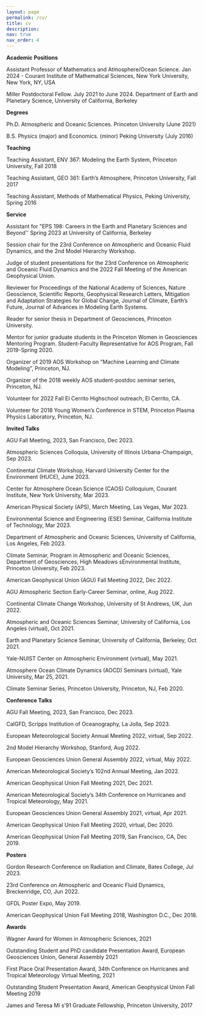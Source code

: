 ```yaml
---
layout: page
permalink: /cv/
title: cv
description: 
nav: true
nav_order: 4
---
```


**Academic Positions**

Assistant Professor of Mathematics and Atmosphere/Ocean Science.
Jan 2024 - 
Courant Institute of Mathematical Sciences,New York University, New York, NY, USA

Miller Postdoctoral Fellow.
July 2021 to June 2024.
Department of Earth and Planetary Science,
University of California, Berkeley


**Degrees**

Ph.D. Atmospheric and Oceanic Sciences.
Princeton University (June 2021)

B.S. Physics (major) and Economics. (minor)
Peking University (July 2016)

**Teaching**

Teaching Assistant, ENV 367: Modeling the Earth System, Princeton University, Fall 2018

Teaching Assistant, GEO 361: Earth’s Atmosphere, Princeton University, Fall 2017

Teaching Assistant, Methods of Mathematical Physics, Peking University, Spring 2016

**Service**

Assistant for "EPS 198: Careers in the Earth and Planetary Sciences and Beyond'' Spring 2023 at University
of California, Berkeley

Session chair for the 23rd Conference on Atmospheric and Oceanic Fluid Dynamics, and the 2nd
Model Hierarchy Workshop.

Judge of student presentations for the 23rd Conference on Atmospheric and Oceanic Fluid Dynamics
and the 2022 Fall Meeting of the American Geophysical Union.

Reviewer for Proceedings of the National Academy of Sciences, Nature Geoscience, Scientific Reports,
Geophysical Research Letters, Mitigation and Adaptation Strategies for Global Change, Journal
of Climate, Earth’s Future, Journal of Advances in Modeling Earth Systems.

Reader for senior thesis in Department of Geosciences, Princeton University.

Mentor for junior graduate students in the Princeton Women in Geosciences Mentoring Program.
Student-Faculty Representative for AOS Program, Fall 2019-Spring 2020.

Organizer of 2019 AOS Workshop on "Machine Learning and Climate Modeling", Princeton, NJ.

Organizer of the 2018 weekly AOS student-postdoc seminar series, Princeton, NJ.

Volunteer for 2022 Fall El Cerrito Highschool outreach, El Cerrito, CA.

Volunteer for 2018 Young Women’s Conference in STEM, Princeton Plasma Physics Laboratory,
Princeton, NJ.


**Invited Talks**

AGU Fall Meeting, 2023, San Francisco, Dec 2023.

Atmospheric Sciences Colloquia, University of Illinois Urbana-Champaign, Sep 2023.

Continental Climate Workshop, Harvard University Center for the Environment (HUCE), June 2023.

Center for Atmosphere Ocean Science (CAOS) Colloquium, Courant Institute, New York University, Mar 2023.

American Physical Society (APS), March Meeting, Las Vegas, Mar 2023.

Environmental Science and Engineering (ESE) Seminar, California Institute of Technology, Mar 2023.

Department of Atmospheric and Oceanic Sciences, University of California, Los Angeles, Feb 2023.

Climate Seminar, Program in Atmospheric and Oceanic Sciences, Department of Geosciences, High Meadows sEnvironmental
Institute, Princeton University, Feb 2023.

American Geophysical Union (AGU) Fall Meeting 2022, Dec 2022.

AGU Atmospheric Section Early-Career Seminar, online, Aug 2022.

Continental Climate Change Workshop, University of St Andrews, UK, Jun 2022.

Atmospheric and Oceanic Sciences Seminar, University of California, Los Angeles (virtual), Oct 2021.

Earth and Planetary Science Seminar, University of California, Berkeley, Oct 2021.

Yale-NUIST Center on Atmospheric Environment (virtual), May 2021.

Atmosphere Ocean Climate Dynamics (AOCD) Seminars (virtual), Yale University, Mar 25, 2021.

Climate Seminar Series, Princeton University, Princeton, NJ, Feb 2020.


**Conference Talks**


AGU Fall Meeting, 2023, San Francisco, Dec 2023.

CalGFD, Scripps Institution of Oceanography, La Jolla, Sep 2023.

European Meteorological Society Annual Meeting 2022, virtual, Sep 2022.

2nd Model Hierarchy Workshop, Stanford, Aug 2022.

European Geosciences Union General Assembly 2022, virtual, May 2022.

American Meteorological Society’s 102nd Annual Meeting, Jan 2022.

American Geophysical Union Fall Meeting 2021, Dec 2021.

American Meteorological Society’s 34th Conference on Hurricanes and Tropical Meteorology, May 2021.

European Geosciences Union General Assembly 2021, virtual, Apr 2021.

American Geophysical Union Fall Meeting 2020, virtual, Dec 2020.

American Geophysical Union Fall Meeting 2019, San Francisco, CA, Dec 2019.

**Posters** 

Gordon Research Conference on Radiation and Climate, Bates College, Jul 2023.

23rd Conference on Atmospheric and Oceanic Fluid Dynamics, Breckenridge, CO, Jun 2022.

GFDL Poster Expo, May 2019.

American Geophysical Union Fall Meeting 2018, Washington D.C., Dec 2018.


**Awards**

Wagner Award for Women in Atmospheric Sciences, 2021

Outstanding Student and PhD candidate Presentation Award, European Geosciences Union, General
Assembly 2021

First Place Oral Presentation Award, 34th Conference on Hurricanes and Tropical Meteorology
Virtual Meeting, 2021

Outstanding Student Presentation Award, American Geophysical Union Fall Meeting 2019

James and Teresa Mi s’91 Graduate Fellowship, Princeton University, 2017
